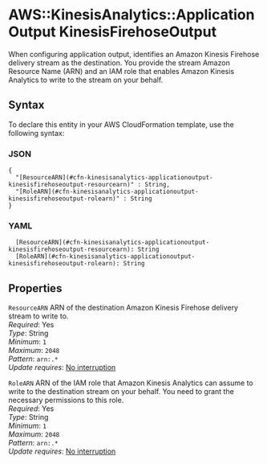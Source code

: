 # AWS::KinesisAnalytics::ApplicationOutput KinesisFirehoseOutput<a name="aws-properties-kinesisanalytics-applicationoutput-kinesisfirehoseoutput"></a>

When configuring application output, identifies an Amazon Kinesis Firehose delivery stream as the destination\. You provide the stream Amazon Resource Name \(ARN\) and an IAM role that enables Amazon Kinesis Analytics to write to the stream on your behalf\.

## Syntax<a name="aws-properties-kinesisanalytics-applicationoutput-kinesisfirehoseoutput-syntax"></a>

To declare this entity in your AWS CloudFormation template, use the following syntax:

### JSON<a name="aws-properties-kinesisanalytics-applicationoutput-kinesisfirehoseoutput-syntax.json"></a>

```
{
  "[ResourceARN](#cfn-kinesisanalytics-applicationoutput-kinesisfirehoseoutput-resourcearn)" : String,
  "[RoleARN](#cfn-kinesisanalytics-applicationoutput-kinesisfirehoseoutput-rolearn)" : String
}
```

### YAML<a name="aws-properties-kinesisanalytics-applicationoutput-kinesisfirehoseoutput-syntax.yaml"></a>

```
  [ResourceARN](#cfn-kinesisanalytics-applicationoutput-kinesisfirehoseoutput-resourcearn): String
  [RoleARN](#cfn-kinesisanalytics-applicationoutput-kinesisfirehoseoutput-rolearn): String
```

## Properties<a name="aws-properties-kinesisanalytics-applicationoutput-kinesisfirehoseoutput-properties"></a>

`ResourceARN` <a name="cfn-kinesisanalytics-applicationoutput-kinesisfirehoseoutput-resourcearn"></a>
ARN of the destination Amazon Kinesis Firehose delivery stream to write to\.  
_Required_: Yes  
_Type_: String  
_Minimum_: `1`  
_Maximum_: `2048`  
_Pattern_: `arn:.*`  
_Update requires_: [No interruption](https://docs.aws.amazon.com/AWSCloudFormation/latest/UserGuide/using-cfn-updating-stacks-update-behaviors.html#update-no-interrupt)

`RoleARN` <a name="cfn-kinesisanalytics-applicationoutput-kinesisfirehoseoutput-rolearn"></a>
ARN of the IAM role that Amazon Kinesis Analytics can assume to write to the destination stream on your behalf\. You need to grant the necessary permissions to this role\.  
_Required_: Yes  
_Type_: String  
_Minimum_: `1`  
_Maximum_: `2048`  
_Pattern_: `arn:.*`  
_Update requires_: [No interruption](https://docs.aws.amazon.com/AWSCloudFormation/latest/UserGuide/using-cfn-updating-stacks-update-behaviors.html#update-no-interrupt)

